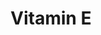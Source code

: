 ---
authors:
- ReactomeTeam
description: Vitamins A, D, E and K are lipophilic compounds, the so-called fat-soluble
  vitamins. Because of their lipophilicity, fat-soluble vitamins are solubilised and
  transported by intracellular carrier proteins to exert their actions. Alpha-tocopherol,
  the main form of vitamin E found in the body, is transported by alpha-tocopherol
  transfer protein (TTPA) in hepatic cells (Kono & Arai 2015, Schmolz et al. 2016).  View
  original pathway at [http://www.reactome.org/PathwayBrowser/#DIAGRAM=8877627 Reactome].
last-edited: 2021-01-25
organisms:
- Homo sapiens
redirect_from:
- /index.php/Pathway:WP4112
- /instance/WP4112
schema-jsonld:
- '@context': https://schema.org/
  '@id': https://wikipathways.github.io/pathways/WP4112.html
  '@type': Dataset
  creator:
    '@type': Organization
    name: WikiPathways
  description: Vitamins A, D, E and K are lipophilic compounds, the so-called fat-soluble
    vitamins. Because of their lipophilicity, fat-soluble vitamins are solubilised
    and transported by intracellular carrier proteins to exert their actions. Alpha-tocopherol,
    the main form of vitamin E found in the body, is transported by alpha-tocopherol
    transfer protein (TTPA) in hepatic cells (Kono & Arai 2015, Schmolz et al. 2016).  View
    original pathway at [http://www.reactome.org/PathwayBrowser/#DIAGRAM=8877627 Reactome].
  keywords:
  - alpha-TOH
  - 'TTPA '
  - 'alpha-TOH '
  - TTPA
  - TTPA:alpha-TOH
  license: CC0
  name: Vitamin E
seo: CreativeWork
title: Vitamin E
wpid: WP4112
---